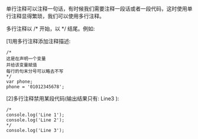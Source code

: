 单行注释可以注释一句话，有时候我们需要注释一段话或者一段代码，这时使用单行注释显得繁琐，我们可以使用多行注释。

多行注释以 /\* 开始，以 \*/ 结尾。例如:

[1]用多行注释添加注释描述:

    /*
    这是在声明一个变量
    并给该变量赋值
    每行的句末分号可以略去不写
    */
    var phone;
    phone = '01012345678';

[2]多行注释禁用某段代码(输出结果只有: Line3 ):

    /*
    console.log('Line 1');
    console.log('Line 2');
    */
    console.log('Line 3');

